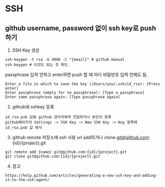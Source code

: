 # SSH

## github username, password 없이 ssh key로 push하기
1. SSH Key 생성
```shell
ssh-keygen -t rsa -b 4096 -C "{email}" # github manual
ssh-keygen # 이것도 되는 것 확인.
```
passphrase 입력 안하고 enter하면 push 할 때 마다 비밀번호 입력 안해도 됨.
```
Enter a file in which to save the key (/Users/you/.ssh/id_rsa): [Press enter]
Enter passphrase (empty for no passphrase): [Type a passphrase]
Enter same passphrase again: [Type passphrase again]
```
2. github에 sshkey 등록
```
id_rsa.pub 값을 github 관리자에게 전달하거나 본인이 등록
github페이지의 Settings -> SSH Key -> New SSH Key -> Key 항목에 id_rsa.pub 값 복사
```
3. github remote 저장소에 ssh 사용 url add하거나 clone
git@github.com:{id}/{project}.git
```shell
git remote add {name} git@github.com:{id}/{project}.git
git clone git@github.com:{id}/{project}.git
```
4. 참고
```
https://help.github.com/articles/generating-a-new-ssh-key-and-adding-it-to-the-ssh-agent/
```